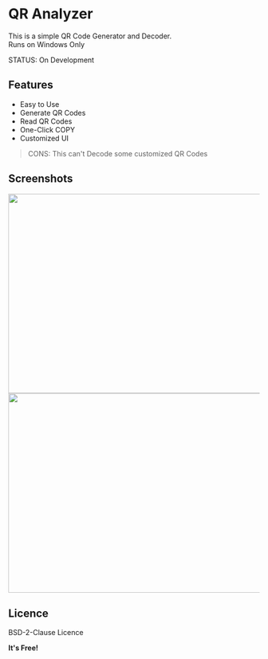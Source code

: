 
# QR Analyzer
This is a simple QR Code Generator and Decoder.
<br>Runs on Windows Only

STATUS: On Development

## Features
- Easy to Use
- Generate QR Codes
- Read QR Codes
- One-Click COPY
- Customized UI
> CONS: This can't Decode some customized QR Codes

## Screenshots
<img src="https://user-images.githubusercontent.com/54274314/116649495-fe37e380-a99c-11eb-9e51-64953ed82e6a.png" width="570" height="400"/>
<img src="https://user-images.githubusercontent.com/54274314/116664180-bd989400-a9b5-11eb-92c5-43067f3f5df9.png" width="850" height="400"/>

## Licence
BSD-2-Clause Licence

**It's Free!**
